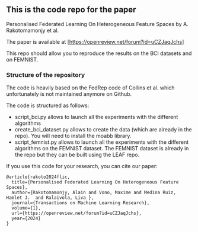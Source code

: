 ## This is the code repo for the paper 

Personalised Federated Learning On Heterogeneous Feature Spaces by A. Rakotomamonjy et al.

The paper is available at [https://openreview.net/forum?id=uCZJaqJchs]


This repo should allow you to reproduce the results on the BCI datasets and on FEMNIST.



### Structure of the repository

The code is heavily based on the FedRep code of Collins et al. which unfortunately is not maintained anymore on Github. 

The code is structured as follows:

* script_bci.py allows to launch all the experiments with the different algorithms 
* create_bci_dataset.py allows to create the data (which are already in the repo). You will need to install the moabb library.
* script_femnist.py allows to launch all the experiments with the different algorithms on the FEMNIST dataset.  The FEMNIST dataset is already in the repo but they can be built using the LEAF repo.

If you use this code for your research, you can cite our paper:

```
@article{rakoto2024flic,
  title={Personalised Federated Learning On Heterogeneous Feature Spaces},
  author={Rakotomamonjy, Alain and Vono, Maxime and Medina Ruiz, Hamlet J.  and Ralaivola, Liva },
  journal={Transactions on Machine Learning Research},
  volume={1},
  url={https://openreview.net/forum?id=uCZJaqJchs},
  year={2024}
}
```

